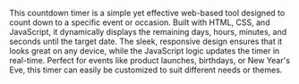 This countdown timer is a simple yet effective web-based tool designed to count down to a specific event or occasion. Built with HTML, CSS, and JavaScript, it dynamically displays the remaining days, hours, minutes, and seconds until the target date. The sleek, responsive design ensures that it looks great on any device, while the JavaScript logic updates the timer in real-time. Perfect for events like product launches, birthdays, or New Year's Eve, this timer can easily be customized to suit different needs or themes.
